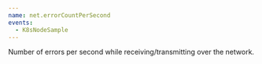```yaml
---
name: net.errorCountPerSecond
events:
  - K8sNodeSample
---
```


Number of errors per second while receiving/transmitting over the network.